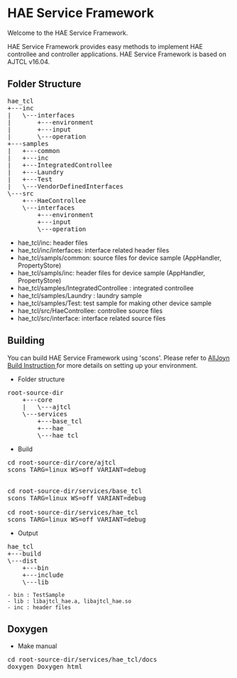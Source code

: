 HAE Service Framework
=====================

Welcome to the HAE Service Framework.

HAE Service Framework provides easy methods to implement HAE controllee and controller applications.
HAE Service Framework is based on AJTCL v16.04.


Folder Structure
----------------
<pre>
hae_tcl
+---inc
|   \---interfaces
|       +---environment
|       +---input
|       \---operation
+---samples
|   +---common
|   +---inc
|   +---IntegratedControllee
|   +---Laundry
|   +---Test
|   \---VendorDefinedInterfaces
\---src
    +---HaeControllee
    \---interfaces
        +---environment
        +---input
        \---operation
</pre>

 * hae_tcl/inc: header files
 * hae_tcl/inc/interfaces: interface related header files
 * hae_tcl/sampls/common: source files for device sample (AppHandler, PropertyStore)
 * hae_tcl/sampls/inc: header files for device sample (AppHandler, PropertyStore)
 * hae_tcl/samples/IntegratedControllee : integrated controllee
 * hae_tcl/samples/Laundry : laundry sample
 * hae_tcl/samples/Test: test sample for making other device sample
 * hae_tcl/src/HaeControllee: controllee source files
 * hae_tcl/src/interface: interface related source files

Building
--------
You can build HAE Service Framework using 'scons'.
Please refer to
<a name="AllJoyn build instructions" href="https:///allseenalliance.org/developers/develop/building">AllJoyn Build Instruction </a>
for more details on setting up your environment.

  * Folder structure
<pre>
root-source-dir
    +---core
    |   \---ajtcl
    \---services
        +---base_tcl
        +---hae
        \---hae_tcl
</pre>

  * Build
<pre>
cd root-source-dir/core/ajtcl
scons TARG=linux WS=off VARIANT=debug


cd root-source-dir/services/base_tcl
scons TARG=linux WS=off VARIANT=debug

cd root-source-dir/services/hae_tcl
scons TARG=linux WS=off VARIANT=debug
</pre>

  * Output
<pre>
hae_tcl
+---build
\---dist
    +---bin
    +---include
    \---lib
</pre>

    - bin : TestSample
    - lib : libajtcl_hae.a, libajtcl_hae.so
    - inc : header files

Doxygen
-------
  * Make manual
<pre>
cd root-source-dir/services/hae_tcl/docs
doxygen Doxygen_html
</pre>
